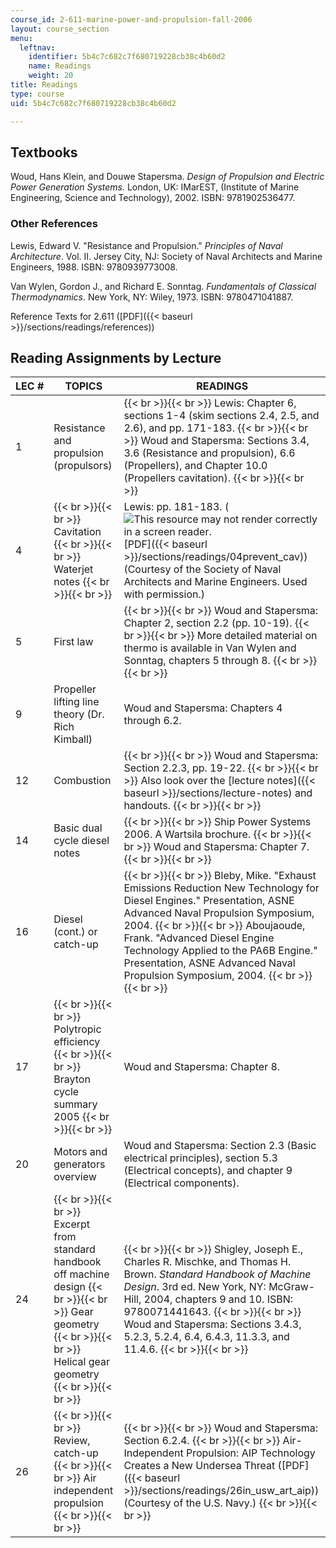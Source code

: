 ```yaml
---
course_id: 2-611-marine-power-and-propulsion-fall-2006
layout: course_section
menu:
  leftnav:
    identifier: 5b4c7c682c7f680719228cb38c4b60d2
    name: Readings
    weight: 20
title: Readings
type: course
uid: 5b4c7c682c7f680719228cb38c4b60d2

---
```


Textbooks
---------

Woud, Hans Klein, and Douwe Stapersma. _Design of Propulsion and Electric Power Generation Systems._ London, UK: IMarEST, (Institute of Marine Engineering, Science and Technology), 2002. ISBN: 9781902536477.

### Other References

Lewis, Edward V. "Resistance and Propulsion." _Principles of Naval Architecture_. Vol. II. Jersey City, NJ: Society of Naval Architects and Marine Engineers, 1988. ISBN: 9780939773008.

Van Wylen, Gordon J., and Richard E. Sonntag. _Fundamentals of Classical Thermodynamics_. New York, NY: Wiley, 1973. ISBN: 9780471041887.

Reference Texts for 2.611 ([PDF]({{< baseurl >}}/sections/readings/references))

Reading Assignments by Lecture
------------------------------

| LEC # | TOPICS | READINGS |
| --- | --- | --- |
| 1 | Resistance and propulsion (propulsors) |  {{< br >}}{{< br >}} Lewis: Chapter 6, sections 1-4 (skim sections 2.4, 2.5, and 2.6), and pp. 171-183. {{< br >}}{{< br >}} Woud and Stapersma: Sections 3.4, 3.6 (Resistance and propulsion), 6.6 (Propellers), and Chapter 10.0 (Propellers cavitation). {{< br >}}{{< br >}}  |
| 4 |  {{< br >}}{{< br >}} Cavitation {{< br >}}{{< br >}} Waterjet notes {{< br >}}{{< br >}}  | Lewis: pp. 181-183. (![This resource may not render correctly in a screen reader.](/images/inacessible.gif)[PDF]({{< baseurl >}}/sections/readings/04prevent_cav)) (Courtesy of the Society of Naval Architects and Marine Engineers. Used with permission.) |
| 5 | First law |  {{< br >}}{{< br >}} Woud and Stapersma: Chapter 2, section 2.2 (pp. 10-19). {{< br >}}{{< br >}} More detailed material on thermo is available in Van Wylen and Sonntag, chapters 5 through 8. {{< br >}}{{< br >}}  |
| 9 | Propeller lifting line theory (Dr. Rich Kimball) | Woud and Stapersma: Chapters 4 through 6.2. |
| 12 | Combustion |  {{< br >}}{{< br >}} Woud and Stapersma: Section 2.2.3, pp. 19-22. {{< br >}}{{< br >}} Also look over the [lecture notes]({{< baseurl >}}/sections/lecture-notes) and handouts. {{< br >}}{{< br >}}  |
| 14 | Basic dual cycle diesel notes |  {{< br >}}{{< br >}} Ship Power Systems 2006. A Wartsila brochure. {{< br >}}{{< br >}} Woud and Stapersma: Chapter 7. {{< br >}}{{< br >}}  |
| 16 | Diesel (cont.) or catch-up |  {{< br >}}{{< br >}} Bleby, Mike. "Exhaust Emissions Reduction New Technology for Diesel Engines." Presentation, ASNE Advanced Naval Propulsion Symposium, 2004. {{< br >}}{{< br >}} Aboujaoude, Frank. "Advanced Diesel Engine Technology Applied to the PA6B Engine." Presentation, ASNE Advanced Naval Propulsion Symposium, 2004. {{< br >}}{{< br >}}  |
| 17 |  {{< br >}}{{< br >}} Polytropic efficiency {{< br >}}{{< br >}} Brayton cycle summary 2005 {{< br >}}{{< br >}}  | Woud and Stapersma: Chapter 8. |
| 20 | Motors and generators overview | Woud and Stapersma: Section 2.3 (Basic electrical principles), section 5.3 (Electrical concepts), and chapter 9 (Electrical components). |
| 24 |  {{< br >}}{{< br >}} Excerpt from standard handbook off machine design {{< br >}}{{< br >}} Gear geometry {{< br >}}{{< br >}} Helical gear geometry {{< br >}}{{< br >}}  |  {{< br >}}{{< br >}} Shigley, Joseph E., Charles R. Mischke, and Thomas H. Brown. _Standard Handbook of Machine Design_. 3rd ed. New York, NY: McGraw-Hill, 2004, chapters 9 and 10. ISBN: 9780071441643. {{< br >}}{{< br >}} Woud and Stapersma: Sections 3.4.3, 5.2.3, 5.2.4, 6.4, 6.4.3, 11.3.3, and 11.4.6. {{< br >}}{{< br >}}  |
| 26 |  {{< br >}}{{< br >}} Review, catch-up {{< br >}}{{< br >}} Air independent propulsion {{< br >}}{{< br >}}  |  {{< br >}}{{< br >}} Woud and Stapersma: Section 6.2.4. {{< br >}}{{< br >}} Air-Independent Propulsion: AIP Technology Creates a New Undersea Threat ([PDF]({{< baseurl >}}/sections/readings/26in_usw_art_aip)) (Courtesy of the U.S. Navy.) {{< br >}}{{< br >}}